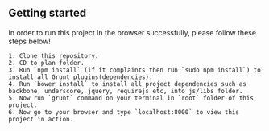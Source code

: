 ## Getting started
In order to run this project in the browser successfully, please follow these steps below!

	1. Clone this repository.
	2. CD to plan folder.
	3. Run `npm install` (if it complaints then run `sudo npm install`) to install all Grunt plugins(dependencies).
	4. Run `bower install` to install all project dependencies such as backbone, underscore, jquery, requirejs etc, into js/libs folder.
	5. Now run `grunt` command on your terminal in `root` folder of this project.
	6. Now go to your browser and type `localhost:8000` to view this project in action.
